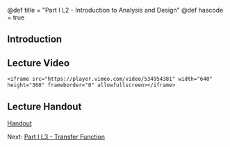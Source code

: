 @def title = "Part I L2 - Introduction to Analysis and Design"
@def hascode = true

## Introduction

## Lecture Video
~~~
<iframe src="https://player.vimeo.com/video/534954381" width="640" height="360" frameborder="0" allowfullscreen></iframe>
~~~
## Lecture Handout
[Handout](/part_i/ME417_-_Controls_-_Part_I_Lecture_2_Intro_Analysis_and_Design.pdf)

Next: [Part I L3 - Transfer Function](../lecture3/)  